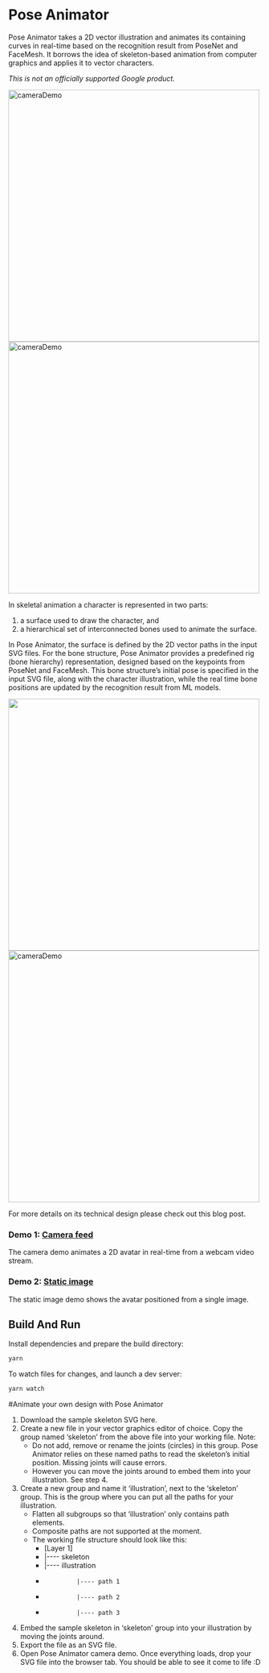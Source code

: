 # Pose Animator

Pose Animator takes a 2D vector illustration and animates its containing curves in real-time based on the recognition result from PoseNet and FaceMesh. It borrows the idea of skeleton-based animation from computer graphics and applies it to vector characters.

*This is not an officially supported Google product.*

<img src="https://firebasestorage.googleapis.com/v0/b/pose-animator-demo.appspot.com/o/avatar-new-1.gif?alt=media" alt="cameraDemo" style="width: 500px;"/>

<img src="https://firebasestorage.googleapis.com/v0/b/pose-animator-demo.appspot.com/o/avatar-new-full-body.gif?alt=media" alt="cameraDemo" style="width: 500px;"/>

In skeletal animation a character is represented in two parts:
1. a surface used to draw the character, and 
1. a hierarchical set of interconnected bones used to animate the surface. 

In Pose Animator, the surface is defined by the 2D vector paths in the input SVG files. For the bone structure, Pose Animator provides a predefined rig (bone hierarchy) representation, designed based on the keypoints from PoseNet and FaceMesh. This bone structure’s initial pose is specified in the input SVG file, along with the character illustration, while the real time bone positions are updated by the recognition result from ML models.

<img src="https://firebasestorage.googleapis.com/v0/b/pose-animator-demo.appspot.com/o/ml-keypoints.png?alt=media" style="width:500px;"/>

<img src="https://firebasestorage.googleapis.com/v0/b/pose-animator-demo.appspot.com/o/avatar-new-bezier-1.gif?alt=media" alt="cameraDemo" style="width: 500px;"/>

For more details on its technical design please check out this blog post.

### Demo 1: [Camera feed](https://pose-animator-demo.firebaseapp.com/camera.html)

The camera demo animates a 2D avatar in real-time from a webcam video stream.


### Demo 2: [Static image](https://pose-animator-demo.firebaseapp.com/static_image.html)

The static image demo shows the avatar positioned from a single image.

## Build And Run

Install dependencies and prepare the build directory:

```sh
yarn
```

To watch files for changes, and launch a dev server:

```sh
yarn watch
```

#Animate your own design with Pose Animator

1. Download the sample skeleton SVG here.
1. Create a new file in your vector graphics editor of choice. Copy the group named ‘skeleton’ from the above file into your working file. Note: 
	* Do not add, remove or rename the joints (circles) in this group. Pose Animator relies on these named paths to read the skeleton’s initial position. Missing joints will cause errors.
	* However you can move the joints around to embed them into your illustration. See step 4.
1. Create a new group and name it ‘illustration’, next to the ‘skeleton’ group. This is the group where you can put all the paths for your illustration.
    * Flatten all subgroups so that ‘illustration’ only contains path elements.
    * Composite paths are not supported at the moment.
    * The working file structure should look like this:
        - [Layer 1]
        -  |---- skeleton
        -  |---- illustration
        -              |---- path 1
        -              |---- path 2
        -              |---- path 3
1. Embed the sample skeleton in ‘skeleton’ group into your illustration by moving the joints around.
1. Export the file as an SVG file.
1. Open Pose Animator camera demo. Once everything loads, drop your SVG file into the browser tab. You should be able to see it come to life :D
